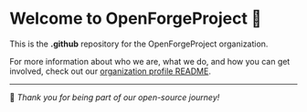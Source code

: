 # Welcome to OpenForgeProject 👋

This is the **.github** repository for the OpenForgeProject organization.  

For more information about who we are, what we do, and how you can get involved, check out our [organization profile README](https://github.com/OpenForgeProject).

---

🎉 *Thank you for being part of our open-source journey!*